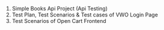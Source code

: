 1. Simple Books Api Project (Api Testing)
2. Test Plan, Test Scenarios & Test cases of VWO Login Page
3. Test Scenarios of Open Cart Frontend
